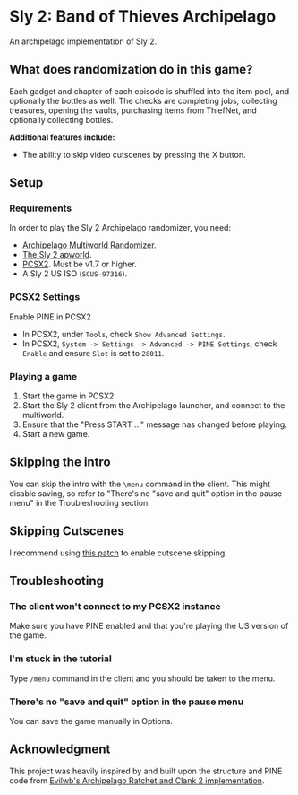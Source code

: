 # Sly 2: Band of Thieves Archipelago
An archipelago implementation of Sly 2.

## What does randomization do in this game?
Each gadget and chapter of each episode is shuffled into the item pool, and optionally the bottles as well. The checks are completing jobs, collecting treasures, opening the vaults, purchasing items from ThiefNet, and optionally collecting bottles.

**Additional features include:**
- The ability to skip video cutscenes by pressing the X button.

## Setup

### Requirements
In order to play the Sly 2 Archipelago randomizer, you need:

- [Archipelago Multiworld Randomizer](https://github.com/ArchipelagoMW/Archipelago/releases).
- [The Sly 2 apworld](https://github.com/NikolajDanger/APSly2/releases).
- [PCSX2](https://pcsx2.net/downloads/). Must be v1.7 or higher.
- A Sly 2 US ISO (`SCUS-97316`).

### PCSX2 Settings
Enable PINE in PCSX2
- In PCSX2, under `Tools`, check `Show Advanced Settings`.
- In PCSX2, `System -> Settings -> Advanced -> PINE Settings`, check `Enable` and ensure `Slot` is set to `28011`.

### Playing a game
1. Start the game in PCSX2.
2. Start the Sly 2 client from the Archipelago launcher, and connect to the multiworld.
3. Ensure that the "Press START ..." message has changed before playing.
4. Start a new game.

## Skipping the intro
You can skip the intro with the `\menu` command in the client. This might disable saving, so refer to "There's no "save and quit" option in the pause menu" in the Troubleshooting section.

## Skipping Cutscenes
I recommend using [this patch](https://github.com/andshrew/Sly2-Cutscene-Skip/tree/main) to enable cutscene skipping.

## Troubleshooting
### The client won't connect to my PCSX2 instance
Make sure you have PINE enabled and that you're playing the US version of the game.

### I'm stuck in the tutorial
Type `/menu` command in the client and you should be taken to the menu.

### There's no "save and quit" option in the pause menu
You can save the game manually in Options.

## Acknowledgment
This project was heavily inspired by and built upon the structure and PINE code from [Evilwb's Archipelago Ratchet and Clank 2 implementation](https://github.com/evilwb/APRac2).
